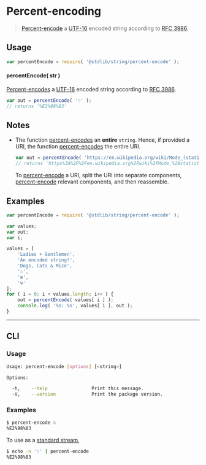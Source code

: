 # Percent-encoding

> [Percent-encode][percent-encoding] a [UTF-16][utf-16] encoded string according to [RFC 3986][rfc-3986-percent-encoding].


<!-- Section to include introductory text. Make sure to keep an empty line after the intro `section` element and another before the `/section` close. -->

<section class="intro">

</section>

<!-- /.intro -->

<!-- Package usage documentation. -->

<section class="usage">

## Usage

``` javascript
var percentEncode = require( '@stdlib/string/percent-encode' );
```

#### percentEncode( str )

[Percent-encodes][percent-encoding] a [UTF-16][utf-16] encoded string according to [RFC 3986][rfc-3986-percent-encoding].

``` javascript
var out = percentEncode( '☃' );
// returns '%E2%98%83'
```

</section>

<!-- /.usage -->

<!-- Package usage notes. Make sure to keep an empty line after the `section` element and another before the `/section` close. -->

<section class="notes">

## Notes

* The function [percent-encodes][percent-encoding] an __entire__ `string`. Hence, if provided a URI, the function [percent-encodes][percent-encoding] the entire URI.

  ``` javascript
  var out = percentEncode( 'https://en.wikipedia.org/wiki/Mode_(statistics)' );
  // returns 'https%3A%2F%2Fen.wikipedia.org%2Fwiki%2FMode_%28statistics%29'
  ```

  To [percent-encode][percent-encoding] a URI, split the URI into separate components, [percent-encode][percent-encoding] relevant components, and then reassemble. 

</section>

<!-- /.notes -->

<!-- Package usage examples. -->

<section class="examples">

## Examples

``` javascript
var percentEncode = require( '@stdlib/string/percent-encode' );

var values;
var out;
var i;

values = [
    'Ladies + Gentlemen',
    'An encoded string!',
    'Dogs, Cats & Mice',
    '☃',
    'æ',
    '𐐷'
];
for ( i = 0; i < values.length; i++ ) {
    out = percentEncode( values[ i ] );
    console.log( '%s: %s', values[ i ], out );
}
```

</section>

<!-- /.examples -->

<!-- Section for describing a command-line interface. -->

---

<section class="cli">

## CLI

<!-- CLI usage documentation. -->

<section class="usage">

### Usage

``` bash
Usage: percent-encode [options] [<string>]

Options:

  -h,    --help                Print this message.
  -V,    --version             Print the package version.
```

</section>

<!-- /.usage -->

<!-- CLI usage notes. Make sure to keep an empty line after the `section` element and another before the `/section` close. -->

<section class="notes">

</section>

<!-- /.notes -->

<!-- CLI usage examples. -->

<section class="examples">

### Examples

``` bash
$ percent-encode ☃
%E2%98%83
```

To use as a [standard stream][standard-streams],

``` bash
$ echo -n '☃' | percent-encode
%E2%98%83
```

</section>

<!-- /.examples -->

</section>

<!-- /.cli -->

<!-- Section to include cited references. If references are included, add a horizontal rule *before* the section. Make sure to keep an empty line after the `section` element and another before the `/section` close. -->

<section class="references">

</section>

<!-- /.references -->

<!-- Section for all links. Make sure to keep an empty line after the `section` element and another before the `/section` close. -->

<section class="links">

[percent-encoding]: https://en.wikipedia.org/wiki/Percent-encoding
[rfc-3986-percent-encoding]: https://tools.ietf.org/html/rfc3986#section-2.1
[utf-16]: https://en.wikipedia.org/wiki/UTF-16
[standard-streams]: https://en.wikipedia.org/wiki/Standard_streams

</section>

<!-- /.links -->
